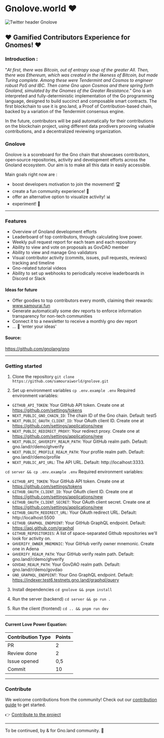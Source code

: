 # Gnolove.world ❤️

![Twitter header Gnolove](https://hackmd.io/_uploads/rJENakXRC.png)

## ❤️ Gamified Contributors Experience for Gnomes! ❤️

###  Introduction :

"_At first, there was Bitcoin, out of entropy soup of the greater All. Then, there was Ethereum, which was created in the likeness of Bitcoin, but made Turing complete.
Among these were Tendermint and Cosmos to engineer robust PoS and IBC. Then came Gno upon Cosmos and there spring forth Gnoland, simulated by the Gnomes of the Greater Resistance."_
Gno is an interpreted and fully-deterministic implementation of the Go programming language, designed to build succinct and composable smart contracts. The first blockchain to use it is gno.land, a Proof of Contribution-based chain, backed by a variation of the Tendermint consensus engine.

In the future, contributors will be paid automatically for their contributions on the blockchain project, using different data prodivers prooving valuable contributions, and a decentralized reviewing organization.

### Gnolove
Gnolove is a scoreboard for the Gno chain that showcases contributors, open‑source repositories, activity and development efforts across the Gnoland ecosystem. Our aim is to make all this data in easily accessible.

Main goals right now are : 
- boost developers motivation to join the movement! 🏆
- create a fun community experience! 🥇
- offer an alternative option to visualize activity! 📊
- experiment! 🧰

---

### Features
- Overview of Gnoland development efforts
- Leaderboard of top contributors, through calculating love power.
- Weekly pull request report for each team and each repository
- Ability to view and vote on proposals as GovDAO member
- Ability to view and manage Gno validators
- Visual contributor activity (commits, issues, pull requests, reviews) tracking and timeline
- Gno-related tutorial videos
- Ability to set up webhooks to periodically receive leaderboards in Discord or Slack

#### Ideas for future
- Offer goodies to top contributors every month, claiming their rewards: www.samourai.fun
- Generate automatically some dev reports to enforce information transparency for non-tech communities
- Connect it to a newsletter to receive a monthly gno dev report
- ... 🧠 'enter your ideas'

#### Source:
https://github.com/gnolang/gno

---

### Getting started
1. Clone the repository
`git clone https://github.com/samouraiworld/gnolove.git`

2. Set up environment variables
  `cp .env.example .env`
  Required environment variables:
  - `GITHUB_API_TOKEN`: Your GitHub API token. Create one at https://github.com/settings/tokens
  - `NEXT_PUBLIC_GNO_CHAIN_ID`: The chain ID of the Gno chain. Default: test5
  - `NEXT_PUBLIC_OAUTH_CLIENT_ID`: Your OAuth client ID. Create one at https://github.com/settings/applications/new
  - `NEXT_PUBLIC_REDIRECT_PROXY`: Your redirect proxy. Create one at https://github.com/settings/applications/new
  - `NEXT_PUBLIC_GHVERIFY_REALM_PATH`: Your GitHub realm path. Default: gno.land/r/demo/ghverify
  - `NEXT_PUBLIC_PROFILE_REALM_PATH`: Your profile realm path. Default: gno.land/r/demo/profile
  - `NEXT_PUBLIC_API_URL`: The API URL. Default: http://localhost:3333.

  `cd server && cp .env.example .env`
  Required environment variables:
  - `GITHUB_API_TOKEN`: Your GitHub API token. Create one at https://github.com/settings/tokens
  - `GITHUB_OAUTH_CLIENT_ID`: Your OAuth client ID. Create one at https://github.com/settings/applications/new
  - `GITHUB_OAUTH_CLIENT_SECRET`: Your OAuth client secret. Create one at https://github.com/settings/applications/new
  - `GITHUB_OAUTH_REDIRECT_URL`: Your OAuth redirect URL. Default: http://localhost:5500
  - `GITHUB_GRAPHQL_ENDPOINT`: Your GitHub GraphQL endpoint. Default: https://api.github.com/graphql
  - `GITHUB_REPOSITORIES`: A list of space-separated Github repositories we'll look for activity on.
  - `GHVERIFY_OWNER_MNEMONIC`: Your GitHub verify owner mnemonic. Create one in Adena
  - `GHVERIFY_REALM_PATH`: Your GitHub verify realm path. Default: gno.land/r/demo/ghverify
  - `GOVDAO_REALM_PATH`: Your GovDAO realm path. Default: gno.land/r/demo/govdao
  - `GNO_GRAPHQL_ENDPOINT`: Your Gno GraphQL endpoint. Default: https://indexer.test6.testnets.gno.land/graphql/query

3. Install dependencies
  `cd gnolove && pnpm install`

4. Run the server (backend)
  `cd server && go run .`

5. Run the client (frontend)
  `cd .. && pnpm run dev`

---

#### Current Love Power Equation: 

| Contribution Type | Points |
|-------------------|--------| 
| PR                | 2      | 
| Review done       | 2      | 
| Issue opened      | 0,5    | 
| Commit            | 10     | 

---

### Contribute

We welcome contributions from the community! 
Check out our [contribution guide](CONTRIBUTING.md) to get started.

👉 [Contribute to the project](https://github.com/samouraiworld/gnolove)

---

To be continued, 
by & for Gno.land community.
🥷


